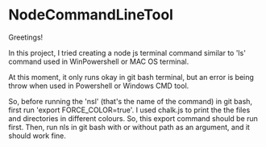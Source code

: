 # NodeCommandLineTool

Greetings! 

In this project, I tried creating a node js terminal command similar to 'ls' command used in WinPowershell or MAC OS terminal. 

At this moment, it only runs okay in git bash terminal, but an error is being throw when used in Powershell or Windows CMD tool. 

So, before running the 'nsl' (that's the name of the command) in git bash, first run 'export FORCE_COLOR=true'.
I used chalk.js to print the the files and directories in different colours. So, this export command should be run first. 
Then, run nls in git bash with or without path as an argument, and it should work fine. 
